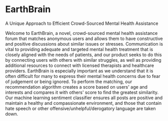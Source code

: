 # EarthBrain
A Unique Approach to Efficient Crowd-Sourced Mental Health Assistance

Welcome to EarthBrain, a novel, crowd-sourced mental health assistance forum that matches anonymous users and allows them to have constructive and positive discussions about similar issues or stresses. Communication is vital to providing adequate and targeted mental health treatment that is closely aligned with the needs of patients, and our product seeks to do this by connecting users with others with similar struggles, as well as providing additional resources to connect with licensed therapists and healthcare providers. EarthBrain is especially important as we understand that it is often difficult for many to express their mental health concerns due to fear of judgement or being ignored. 
To perform the matching, our recommendation algorithm creates a score based on users' age and interests and compares it with others' score to find the greatest similarity. Our machine learning sentiment classifier ensures all posts are positive and maintain a healthy and compassionate environment, and those that contain hate speech or other offensive/unhelpful/derogatory language are taken down.
